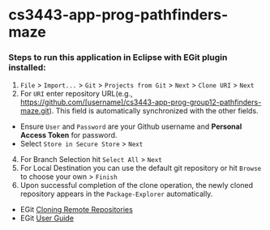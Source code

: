# cs3443-app-prog-pathfinders-maze
### Steps to run this application in Eclipse with EGit plugin installed:
1. `File` > `Import...` > `Git` > `Projects from Git` > `Next` > `Clone URI` > `Next`
2. For `URI` enter repository URL(e.g., https://github.com/[username]/cs3443-app-prog-group12-pathfinders-maze.git). This field is automatically synchronized with the other fields. 
  - Ensure `User` and `Password` are your Github username and **Personal Access Token** for password. 
  - Select `Store in Secure Store` > `Next`
4. For Branch Selection hit `Select All` > `Next`
5. For Local Destination you can use the default git repository or hit `Browse` to choose your own > `Finish`
6. Upon successful completion of the clone operation, the newly cloned repository appears in the `Package-Explorer` automatically.
- EGit [Cloning Remote Repositories](https://wiki.eclipse.org/EGit/User_Guide#Cloning_Remote_Repositories)
- EGit [User Guide](https://wiki.eclipse.org/EGit/User_Guide#Basic_Tutorial:_Adding_a_project_to_version_control)
